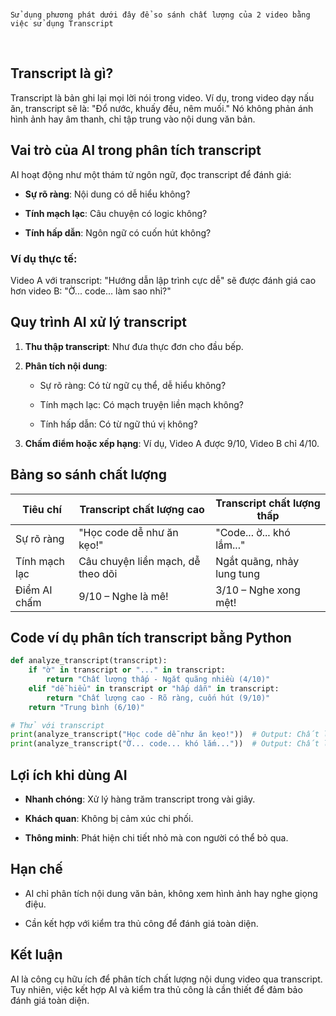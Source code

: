 <br>

`Sử dụng phương phát dưới đây để so sánh chất lượng của 2 video bằng việc sử dụng Transcript`

<br>

## Transcript là gì?

Transcript là bản ghi lại mọi lời nói trong video. Ví dụ, trong video dạy nấu ăn, transcript sẽ là: "Đổ nước, khuấy đều, nêm muối." Nó không phản ánh hình ảnh hay âm thanh, chỉ tập trung vào nội dung văn bản.

## Vai trò của AI trong phân tích transcript

AI hoạt động như một thám tử ngôn ngữ, đọc transcript để đánh giá:

- **Sự rõ ràng**: Nội dung có dễ hiểu không?
    
- **Tính mạch lạc**: Câu chuyện có logic không?
    
- **Tính hấp dẫn**: Ngôn ngữ có cuốn hút không?
    

### Ví dụ thực tế:

Video A với transcript: "Hướng dẫn lập trình cực dễ" sẽ được đánh giá cao hơn video B: "Ờ... code... làm sao nhỉ?"

## Quy trình AI xử lý transcript

1. **Thu thập transcript**: Như đưa thực đơn cho đầu bếp.
    
2. **Phân tích nội dung**:
    
    - Sự rõ ràng: Có từ ngữ cụ thể, dễ hiểu không?
        
    - Tính mạch lạc: Có mạch truyện liền mạch không?
        
    - Tính hấp dẫn: Có từ ngữ thú vị không?
        
3. **Chấm điểm hoặc xếp hạng**: Ví dụ, Video A được 9/10, Video B chỉ 4/10.
    

## Bảng so sánh chất lượng

|Tiêu chí|Transcript chất lượng cao|Transcript chất lượng thấp|
|---|---|---|
|Sự rõ ràng|"Học code dễ như ăn kẹo!"|"Code... ờ... khó lắm..."|
|Tính mạch lạc|Câu chuyện liền mạch, dễ theo dõi|Ngắt quãng, nhảy lung tung|
|Điểm AI chấm|9/10 – Nghe là mê!|3/10 – Nghe xong mệt!|

## Code ví dụ phân tích transcript bằng Python

```python
def analyze_transcript(transcript):
    if "ờ" in transcript or "..." in transcript:
        return "Chất lượng thấp - Ngắt quãng nhiều (4/10)"
    elif "dễ hiểu" in transcript or "hấp dẫn" in transcript:
        return "Chất lượng cao - Rõ ràng, cuốn hút (9/10)"
    return "Trung bình (6/10)"

# Thử với transcript
print(analyze_transcript("Học code dễ như ăn kẹo!"))  # Output: Chất lượng cao - Rõ ràng, cuốn hút (9/10)
print(analyze_transcript("Ờ... code... khó lắm..."))  # Output: Chất lượng thấp - Ngắt quãng nhiều (4/10)
```

## Lợi ích khi dùng AI

- **Nhanh chóng**: Xử lý hàng trăm transcript trong vài giây.
    
- **Khách quan**: Không bị cảm xúc chi phối.
    
- **Thông minh**: Phát hiện chi tiết nhỏ mà con người có thể bỏ qua.
    

## Hạn chế

- AI chỉ phân tích nội dung văn bản, không xem hình ảnh hay nghe giọng điệu.
    
- Cần kết hợp với kiểm tra thủ công để đánh giá toàn diện.
    

## Kết luận

AI là công cụ hữu ích để phân tích chất lượng nội dung video qua transcript. Tuy nhiên, việc kết hợp AI và kiểm tra thủ công là cần thiết để đảm bảo đánh giá toàn diện.


